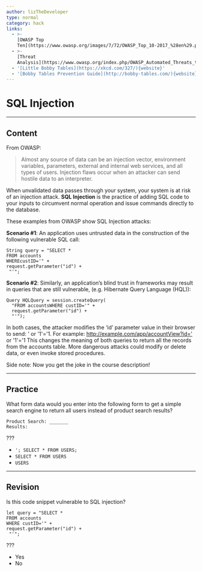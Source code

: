 ```yaml
---
author: lizTheDeveloper
type: normal
category: hack
links:
  - >-
    [OWASP Top
    Ten](https://www.owasp.org/images/7/72/OWASP_Top_10-2017_%28en%29.pdf.pdf){website}
  - >-
    [Threat
    Analysis](https://www.owasp.org/index.php/OWASP_Automated_Threats_to_Web_Applications){website}
  - '[Little Bobby Tables](https://xkcd.com/327/){website}'
  - '[Bobby Tables Prevention Guide](http://bobby-tables.com/){website}'
---
```


# SQL Injection


---

## Content

From OWASP:

> Almost any source of data can be an injection vector, environment variables, parameters, external and internal web services, and all types of users. Injection flaws occur when an attacker can send hostile data to an interpreter.

When unvalidated data passes through your system, your system is at risk of an injection attack. **SQL Injection** is the practice of adding SQL code to your inputs to circumvent normal operation and issue commands directly to the database.

These examples from OWASP show SQL Injection attacks:

**Scenario #1**: An application uses untrusted data in the
construction of the following vulnerable SQL call:

```plain-text
String query = "SELECT *
FROM accounts
WHEREcustID='" +
request.getParameter("id") +
 "'";
```

**Scenario #2**: Similarly, an application’s blind trust in frameworks
may result in queries that are still vulnerable, (e.g. Hibernate
Query Language (HQL)):

```plain-text
Query HQLQuery = session.createQuery(
  "FROM accountsWHERE custID='" +
  request.getParameter("id") +
  "'");
```

In both cases, the attacker modifies the ‘id’ parameter value in
their browser to send: ' or '1'='1. For example:
<http://example.com/app/accountView?id='> or '1'='1
This changes the meaning of both queries to return all the
records from the accounts table. More dangerous attacks could
modify or delete data, or even invoke stored procedures.

Side note: Now you get the joke in the course description!


---

## Practice

What form data would you enter into the following form to get a simple search engine to return all users instead of product search results?

```plain-text
Product Search: _______
Results:
```

???

- `'; SELECT * FROM USERS;`
- `SELECT * FROM USERS`
- `USERS`


---

## Revision

Is this code snippet vulnerable to SQL injection?

```plain-text
let query = "SELECT *
FROM accounts
WHERE custID='" +
request.getParameter("id") +
 "'";
```

???

- Yes
- No

